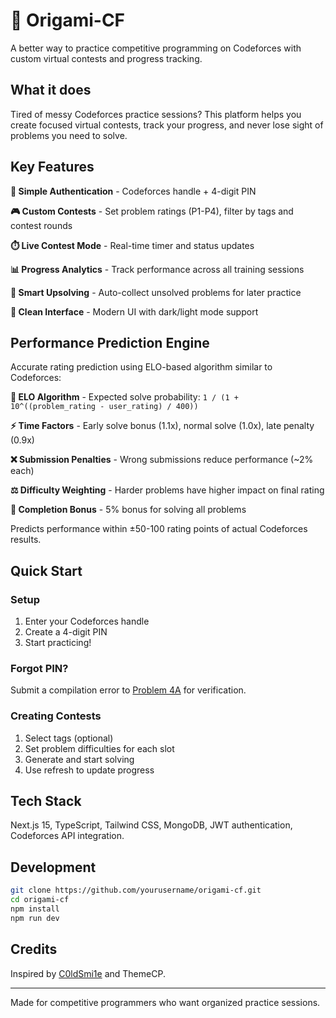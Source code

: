 # 🎯 Origami-CF

A better way to practice competitive programming on Codeforces with custom virtual contests and progress tracking.

## What it does

Tired of messy Codeforces practice sessions? This platform helps you create focused virtual contests, track your progress, and never lose sight of problems you need to solve.

## Key Features

**🔐 Simple Authentication** - Codeforces handle + 4-digit PIN

**🎮 Custom Contests** - Set problem ratings (P1-P4), filter by tags and contest rounds

**⏱️ Live Contest Mode** - Real-time timer and status updates

**📊 Progress Analytics** - Track performance across all training sessions

**🔄 Smart Upsolving** - Auto-collect unsolved problems for later practice

**🎨 Clean Interface** - Modern UI with dark/light mode support

## Performance Prediction Engine

Accurate rating prediction using ELO-based algorithm similar to Codeforces:

**🧮 ELO Algorithm** - Expected solve probability: `1 / (1 + 10^((problem_rating - user_rating) / 400))`

**⚡ Time Factors** - Early solve bonus (1.1x), normal solve (1.0x), late penalty (0.9x)

**❌ Submission Penalties** - Wrong submissions reduce performance (~2% each)

**⚖️ Difficulty Weighting** - Harder problems have higher impact on final rating

**🎯 Completion Bonus** - 5% bonus for solving all problems

Predicts performance within ±50-100 rating points of actual Codeforces results.

## Quick Start

### Setup

1. Enter your Codeforces handle
2. Create a 4-digit PIN
3. Start practicing!

### Forgot PIN?

Submit a compilation error to [Problem 4A](https://codeforces.com/problemset/problem/4/A) for verification.

### Creating Contests

1. Select tags (optional)
2. Set problem difficulties for each slot
3. Generate and start solving
4. Use refresh to update progress

## Tech Stack

Next.js 15, TypeScript, Tailwind CSS, MongoDB, JWT authentication, Codeforces API integration.

## Development

```bash
git clone https://github.com/yourusername/origami-cf.git
cd origami-cf
npm install
npm run dev
```

## Credits

Inspired by [C0ldSmi1e](https://github.com/C0ldSmi1e/training-tracker) and ThemeCP.

---

Made for competitive programmers who want organized practice sessions.
